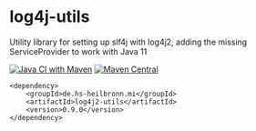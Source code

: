 # log4j-utils
Utility library for setting up slf4j with log4j2, adding the missing ServiceProvider to work with Java 11

[![Java CI with Maven](https://github.com/hhund/log4j-utils/workflows/Java%20CI%20with%20Maven/badge.svg)](https://github.com/hhund/log4j-utils/actions?query=workflow%3A"Java+CI+with+Maven")
[![Maven Central](https://maven-badges.herokuapp.com/maven-central/de.hs-heilbronn.mi/log4j2-utils/badge.svg)](https://maven-badges.herokuapp.com/maven-central/de.hs-heilbronn.mi/log4j2-utils)

```
<dependency>
    <groupId>de.hs-heilbronn.mi</groupId>
    <artifactId>log4j2-utils</artifactId>
    <version>0.9.0</version>
</dependency>
```
